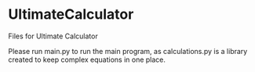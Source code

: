 # UltimateCalculator
Files for Ultimate Calculator

Please run main.py to run the main program, as
calculations.py is a library created to keep complex 
equations in one place.
